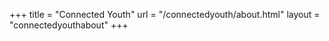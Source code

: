 +++
title = "Connected Youth"
url = "/connectedyouth/about.html"
layout = "connectedyouthabout"
+++
